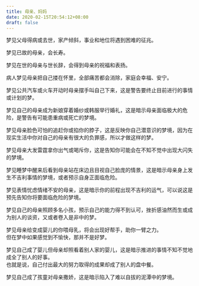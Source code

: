 ```yaml
---
title: 母亲、妈妈
date: 2020-02-15T20:54:12+08:00
draft: false
---
```


梦见父母得病或去世，家产倾斜，事业和地位将遇到困难的征兆。<br>


梦见已故的母亲，会长寿。<br>


梦见在世的母亲与世长辞，会得到母亲的祝福和表扬。<br>


病人梦见母亲把自己搂在怀里，全部痛苦都会消除，家庭会幸福、安宁。<br>


梦见公共汽车或火车开动时母亲摆手叫自己下来，这是警告要终止目前进行的事情或计划的梦。<br>


梦见自己的母亲成为新娘穿着婚纱或韩服举行婚礼，这是暗示母亲面临极大的危险，是警告有可能患重病或死亡的梦境。<br>


梦见母亲脸色可怕的追赶你或掐你的脖子，这是反映你自己潜意识的梦境，因为在现实生活中你对自己的母亲有很大的负罪感，所以才做这样的梦。<br>


梦见母亲大发雷霆拿你出气或喝斥你，这是告知你可能会在不知不觉中出现大闪失的梦境。<br>


梦见睡梦中醒来后看到母亲站在床边且目视自己脸庞的情景，这是暗示母亲身上发生不吉利事情的梦境，或者预示自身正面临危险。<br>


梦见表情忧虑情绪不安的母亲，这是暗示你的前程出现不吉利的运气，可以说这是预先告知你将要面临危险的梦境。<br>


梦见自己的母亲照顾多名小孩，预示自己的能力得不到认可，挫折感油然而生或成为别人的谈资，又或者卷入是非中的梦。<br>


梦见母亲给变成婴儿的你喂母乳，将会出现好帮手，助你一臂之力。<br>
但在梦中如果感觉到不愉快，那并不是好梦。<br>


梦见自己成了婴儿但母亲却照看着别人家的婴儿，这是暗示推进的事情不知不觉地成全了别人的好事。<br>
也就是说，自己付出最大的努力取得的成果却成了别人的盘中餐。<br>


梦见自己成了孩童对母亲撒娇，这是暗示陷入了难以自拔的泥潭中的梦境。<br>
